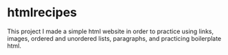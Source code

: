 # htmlrecipes
<p>This project I made a simple html website in order to practice using links, images, ordered and unordered lists, paragraphs, and practicing boilerplate html.<p>

